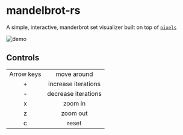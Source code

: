 # mandelbrot-rs

A simple, interactive, manderbrot set visualizer built on top of [`pixels`](https://github.com/parasyte/pixels)

![demo](screenshots/demo.gif)

## Controls
|           |                     |
|:---------:|:-------------------:|
|Arrow keys | move around         |
|    +      | increase iterations |
|    -      | decrease iterations |
|    x      | zoom in             |
|    z      | zoom out            |
|    c      |  reset              |